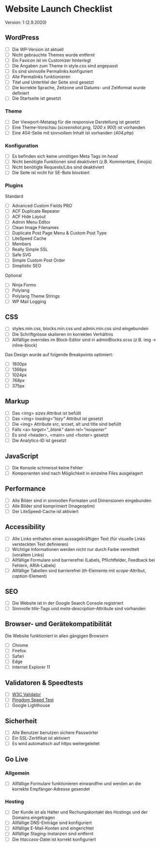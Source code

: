 
# Website Launch Checklist

Version: 1 (2.9.2020)

## WordPress

- [ ] Die WP-Version ist aktuell
- [ ] Nicht gebrauchte Themes wurde entfernt
- [ ] Ein Favicon ist im Customizer hinterlegt
- [ ] Die Angaben zum Theme in style.css sind angepasst
- [ ] Es sind sinnvolle Permalinks konfiguriert
- [ ] Alle Permalinks funktionieren
- [ ] Titel und Untertitel der Seite sind gesetzt
- [ ] Die korrekte Sprache, Zeitzone und Datums- und Zeitformat wurde definiert
- [ ] Die Startseite ist gesetzt

### Theme

- [ ] Der Viewport-Metatag für die responsive Darstellung ist gesetzt
- [ ] Eine Theme-Vorschau (_screenshot.png, 1200 x 900_) ist vorhanden
- [ ] Eine 404-Seite mit sinnvollem Inhalt ist vorhanden (_404.php_)

### Konfiguration

- [ ] Es befinden sich keine unnötigen Meta Tags im _head_
- [ ] Nicht benötigte Funktionen sind deaktiviert (z.B. Kommentare, Emojis)
- [ ] Nicht benötigte Requests/Libs sind deaktiviert
- [ ] Die Seite ist nicht für SE-Bots blockiert

### Plugins

Standard
- [ ] Advanced Custom Fields PRO
- [ ] ACF Duplicate Repeater
- [ ] ACF Hide Layout
- [ ] Admin Menu Editor
- [ ] Clean Image Filenames
- [ ] Duplicate Post Page Menu & Custom Post Type
- [ ] LiteSpeed Cache
- [ ] Members
- [ ] Really Simple SSL
- [ ] 	Safe SVG
- [ ] Simple Custom Post Order
- [ ] Simplistic SEO

Optional
- [ ] 	Ninja Forms
- [ ] Polylang
- [ ] Polylang Theme Strings
- [ ] WP Mail Logging

## CSS

- [ ] styles.min.css, blocks.min.css und admin.min.css sind eingebunden
- [ ] Die Schriftgrösse skalieren im korrekten Verhältnis
- [ ] Allfällige overrides im Block-Editor sind in adminBlocks.scss (z.B. img -> inline-block)

Das Design wurde auf folgende Breakpoints optimiert:
- [ ] 1800px
- [ ] 1366px
- [ ] 1024px
- [ ] 768px
- [ ] 375px

## Markup
- [ ] Das \<img> _sizes_ Attribut ist befüllt
- [ ] Das \<img> _loading="lazy"_ Attribut ist gesetzt
- [ ] Die \<img> Attribute src, srcset, alt und title sind befüllt
- [ ] Falls \<a> _target="\_blank"_ dann _rel="noopener"_
- [ ] Es sind \<header>, \<main> und \<footer> gesetzt
- [ ] Die Analytics-ID ist gesetzt

## JavaScript

- [ ] Die Konsole schmeisst keine Fehler
- [ ] Komponenten sind nach Möglichkeit in einzelne Files ausgelagert

## Performance

- [ ] Alle Bilder sind in sinnvollen Formaten und Dimensionen eingebunden
- [ ] Alle Bilder sind komprimiert (Imageoptim)
- [ ] Der LiteSpeed-Cache ist aktiviert

## Accessibility

- [ ] Alle Links enthalten einen aussagekräftigen Text (für visuelle Links versteckten Text definieren)
- [ ] Wichtige Informationen werden nicht nur durch Farbe vermittelt (vorallem Links)
- [ ] Allfällige Formulare sind barrierefrei (Labels, Pflichtfelder, Feedback bei Fehlern, ARIA-Labels)
- [ ] Allfällige Tabellen sind barrierefrei (_th_-Elemente mit _scope_-Attribut, _caption_-Element)

## SEO

- [ ] Die Website ist in der Google Search Console registriert
- [ ] Sinnvolle _title_-Tags und _meta-description_-Attribute sind vorhanden

## Browser- und Gerätekompatibilität

Die Website funktioniert in allen gängigen Browsern

- [ ] Chrome
- [ ] Firefox
- [ ] Safari
- [ ] Edge
- [ ] Internet Explorer 11

## Validatoren & Speedtests

- [ ] [W3C Validator](https://validator.w3.org/)
- [ ] [Pingdom Speed Test](https://tools.pingdom.com/)
- [ ] Google Lighthouse

## Sicherheit

- [ ] Alle Benutzer benutzen sichere Passwörter
- [ ] Ein SSL-Zertifikat ist aktiviert
- [ ] Es wird automatisch auf https weitergeleitet

## Go Live

### Allgemein
- [ ] Allfällige Formulare funktionieren einwandfrei und werden an die korrekte Empfänger-Adresse gesendet

### Hosting
- [ ] Der Kunde ist als Halter und Rechungskontakt des Hostings und der Domains eingetragen
- [ ] Allfällige DNS-Einträge sind konfiguriert
- [ ] Allfällige E-Mail-Konten sind eingerichtet
- [ ] Allfällige Staging-Instanzen sind entfernt
- [ ] Die _htaccess_-Datei ist korrekt konfiguriert
